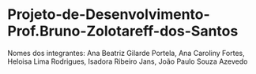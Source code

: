 # Projeto-de-Desenvolvimento-Prof.Bruno-Zolotareff-dos-Santos

Nomes dos integrantes:
Ana Beatriz Gilarde Portela,
Ana Caroliny Fortes,
Heloisa Lima Rodrigues,
Isadora Ribeiro Jans,
João Paulo Souza Azevedo
